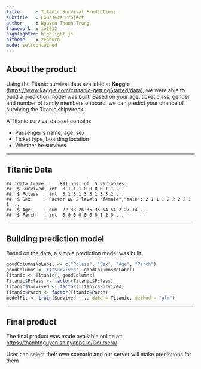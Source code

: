 ```yaml
---
title      : Titanic Survival Predictions
subtitle   : Coursera Project
author     : Nguyen Thanh Trung
framework  : io2012
highlighter: highlight.js
hitheme    : zenburn
mode: selfcontained
---
```


## About the product

Using the Titanic survival data available at **Kaggle** (https://www.kaggle.com/c/titanic-gettingStarted/data), 
we were able to build a prediction model was built. Based on your age, ticket class, gender and 
number of family members onboard, we can predict your chance of surviving the Titanic shipwreck.

A Titanic survival dataset contains
- Passenger's name, age, sex
- Ticket type, boarding location
- Whether he survives

---

## Titanic Data


```
## 'data.frame':	891 obs. of  5 variables:
##  $ Survived: int  0 1 1 1 0 0 0 0 1 1 ...
##  $ Pclass  : int  3 1 3 1 3 3 1 3 3 2 ...
##  $ Sex     : Factor w/ 2 levels "female","male": 2 1 1 1 2 2 2 2 1 1 ...
##  $ Age     : num  22 38 26 35 35 NA 54 2 27 14 ...
##  $ Parch   : int  0 0 0 0 0 0 0 1 2 0 ...
```

---

## Building prediction model

Based on the data, a simple prediction model was built.


```r
goodColumnsNoLabel <- c("Pclass", "Sex", "Age", "Parch")
goodColumns <- c("Survived", goodColumnsNoLabel)
Titanic <- Titanic[, goodColumns]
Titanic$Pclass <- factor(Titanic$Pclass)
Titanic$Survived <- factor(Titanic$Survived)
Titanic$Parch <- factor(Titanic$Parch)
modelFit <- train(Survived ~ ., data = Titanic, method = "glm")
```

---

## Final product

The final product was made available online at: https://thanhtnguyen.shinyapps.io/Coursera/

User can select their own scenario and our server will make predictions for them
